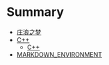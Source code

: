 # Summary

* [庄浪之梦](README.md)
* [C++](C++/README.md)
  * [C++](C++/C%2B%2B%E6%B2%89%E6%80%9D%E5%BD%95.pdf)
* [MARKDOWN_ENVIRONMENT](MARKDOWN_ENVIRONMENT.md)

